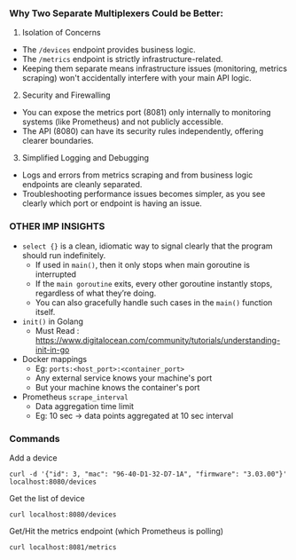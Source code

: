 ### Why Two Separate Multiplexers Could be Better:
1. Isolation of Concerns
* The `/devices` endpoint provides business logic.
* The `/metrics` endpoint is strictly infrastructure-related.
* Keeping them separate means infrastructure issues (monitoring, metrics scraping) won't accidentally interfere with your main API logic.

2. Security and Firewalling
* You can expose the metrics port (8081) only internally to monitoring systems (like Prometheus) and not publicly accessible.
* The API (8080) can have its security rules independently, offering clearer boundaries.

3. Simplified Logging and Debugging
* Logs and errors from metrics scraping and from business logic endpoints are cleanly separated.
* Troubleshooting performance issues becomes simpler, as you see clearly which port or endpoint is having an issue.

### OTHER IMP INSIGHTS
* `select {}` is a clean, idiomatic way to signal clearly that the program should run indefinitely.
  * If used in `main()`, then it only stops when main goroutine is interrupted
  * If the `main goroutine` exits, every other goroutine instantly stops, regardless of what they’re doing.
  * You can also gracefully handle such cases in the `main()` function itself.
* `init()` in Golang
  * Must Read : https://www.digitalocean.com/community/tutorials/understanding-init-in-go
* Docker mappings
  * Eg: `ports:<host_port>:<container_port>`
  * Any external service knows your machine's port
  * But your machine knows the container's port
* Prometheus `scrape_interval`
  * Data aggregation time limit
  * Eg: 10 sec -> data points aggregated at 10 sec interval

### Commands
Add a device
```
curl -d '{"id": 3, "mac": "96-40-D1-32-D7-1A", "firmware": "3.03.00"}' localhost:8080/devices
```
Get the list of device
```
curl localhost:8080/devices 
```
Get/Hit the metrics endpoint (which Prometheus is polling)
```
curl localhost:8081/metrics
```